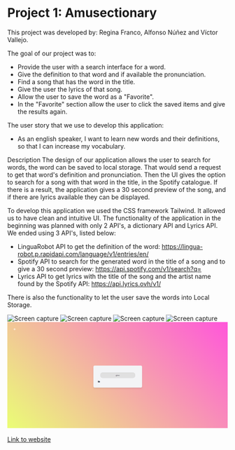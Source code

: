 # Project 1: Amusectionary

This project was developed by:
Regina Franco, Alfonso Núñez and Víctor Vallejo.


The goal of our project was to: 
* Provide the user with a search interface for a word.
* Give the definition to that word and if available the pronunciation.
* Find a song that has the word in the title.
* Give the user the lyrics of that song.
* Allow the user to save the word as a "Favorite".
* In the "Favorite" section allow the user to click the saved items and give the results again.

The user story that we use to develop this application:
* As an english speaker, I want to learn new words and their definitions, so that I can increase my vocabulary.

Description
The design of our application allows the user to search for words, the word can be saved to local storage. That would send a request to get that word's definition and pronunciation. Then the UI gives the option to search for a song with that word in the title, in the Spotify catalogue. If there is a result, the application gives a 30 second preview of the song, and if there are lyrics available they can be displayed.

To develop this application we used the CSS framework Tailwind. It allowed us to have clean and intuitive UI.
The functionality of the application in the beginning was planned with only 2 API's, a dictionary API and Lyrics API. We ended using 3 API's, listed below:

* LinguaRobot API to get the definition of the word: <https://lingua-robot.p.rapidapi.com/language/v1/entries/en/>
* Spotify API to search for the generated word in the title of a song and to give a 30 second preview: <https://api.spotify.com/v1/search?q=>
* Lyrics API to get lyrics with the title of the song and the artist name found by the Spotify API: <https://api.lyrics.ovh/v1/>

There is also the functionality to let the user save the words into Local Storage.

![Screen capture](./Images/ScreenShot-Index.png)
![Screen capture](./Images/Result-Index.png)
![Screen capture](./Images/Result-Song.png)
![Screen capture](./Images/Result-Lyrics.png)
![Screen capture](./Images/Favorites.png)

[Link to website](https://reginaafc.github.io/amusectionary/#lyrics)
